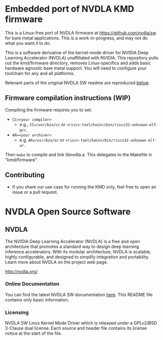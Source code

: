# Embedded port of NVDLA KMD firmware
This is a Linux-free port of NVDLA firmware at https://github.com/nvdla/sw for bare metal applications. This is a work-in-progress, and may not do what you want it to do.

This is a software derivative of the kernel-mode driver for NVIDIA Deep Learning Accelerator (NVDLA) unaffiliated with NVIDIA. This repository pulls out the kmd/firmware directory, removes Linux-specifics and adds basic hardware agnostic bare metal support. You will need to configure your toolchain for any and all platforms.

Relevant parts of the original NVDLA SW readme are reproduced [below](#NVDLA-Open-Source-Software).

## Firmware compilation instructions (WIP)
Compiling the firmware requires you to set:
- `CC=<your compiler>`
	- e.g., `CC=/usr/bin/cc` or `<riscv-toolchain>/bin/riscv32-unknown-elf-gcc`.
- `AR=<your archiver>`
	- e.g. `AR=/usr/bin/ar` or `<riscv-toolchain>/bin/riscv32-unknown-elf-ar`.

Then `make` to compile and link libnvdla.a. This delegates to the Makefile in "kmd/firmware".

## Contributing
- If you share our use case for running the KMD only, feel free to open an issue or a
pull request.


# NVDLA Open Source Software

## NVDLA

The NVIDIA Deep Learning Accelerator (NVDLA) is a free and open architecture that promotes
a standard way to design deep learning inference accelerators. With its modular architecture,
NVDLA is scalable, highly configurable, and designed to simplify integration and portability.
Learn more about NVDLA on the project web page.

<http://nvdla.org/>

### Online Documentation

You can find the latest NVDLA SW documentation [here](http://nvdla.org/sw/contents.html).
This README file contains only basic information.

### Licensing

NVDLA SW Linux Kernel Mode Driver which is released under a GPLv2/BSD 3-Clause dual license.
Each source and header file contains its license notice at the start of the file.
